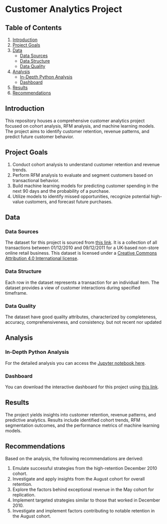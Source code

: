 # Customer Analytics Project

## Table of Contents
1. [Introduction](#introduction)
2. [Project Goals](#project-goals)
3. [Data](#data)
   - [Data Sources](#data-sources)
   - [Data Structure](#data-structure)
   - [Data Quality](#data-quality)
4. [Analysis](#analysis)
   - [In-Depth Python Analysis](#in-depth-python-analysis)
   - [Dashboard](#dashboard)
5. [Results](#results)
6. [Recommendations](#recommendations)

## Introduction
This repository houses a comprehensive customer analytics project focused on cohort analysis, RFM analysis, and machine learning models. The project aims to identify customer retention, revenue patterns, and predict future customer behavior.

## Project Goals
1. Conduct cohort analysis to understand customer retention and revenue trends.
2. Perform RFM analysis to evaluate and segment customers based on transactional behavior.
3. Build machine learning models for predicting customer spending in the next 90 days and the probability of a purchase.
4. Utilize models to identify missed opportunities, recognize potential high-value customers, and forecast future purchases.

## Data

### Data Sources
The dataset for this project is sourced from [this link](https://archive.ics.uci.edu/dataset/352/online+retail). It is a collection of all transactions between 01/12/2010 and 09/12/2011 for a UK-based non-store online retail business. This dataset is licensed under a [Creative Commons Attribution 4.0 International license](https://creativecommons.org/licenses/by/4.0/legalcode).

### Data Structure
Each row in the dataset represents a transaction for an individual item. The dataset provides a view of customer interactions during specified timeframe.

### Data Quality
The dataset have good quality attributes, characterized by completeness, accuracy, comprehensiveness, and consistency. but not recent nor updated

## Analysis

### In-Depth Python Analysis
For the detailed analysis you can access the [Jupyter notebook here](https://github.com/Anas-Adaileh/customer_analytic/blob/main/Customer%20Analytic.ipynb).

### Dashboard
You can download the interactive dashboard for this project using [this link](https://drive.google.com/file/d/1Kzi7K-XIcVF_h81IztEWotZZbM1945PI/view?usp=sharing).
  
## Results
The project yields insights into customer retention, revenue patterns, and predictive analytics. Results include identified cohort trends, RFM segmentation outcomes, and the performance metrics of machine learning models.

## Recommendations
Based on the analysis, the following recommendations are derived:
1. Emulate successful strategies from the high-retention December 2010 cohort.
2. Investigate and apply insights from the August cohort for overall retention.
3. Explore the factors behind exceptional revenue in the May cohort for replication.
4. Implement targeted strategies similar to those that worked in December 2010.
5. Investigate and implement factors contributing to notable retention in the August cohort.
